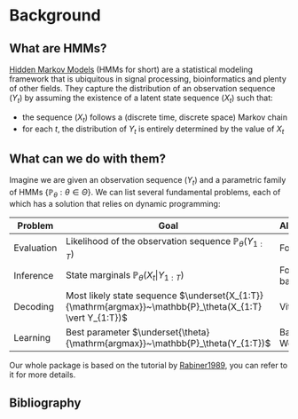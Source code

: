 # Background

## What are HMMs?

[Hidden Markov Models](https://en.wikipedia.org/wiki/Hidden_Markov_model) (HMMs for short) are a statistical modeling framework that is ubiquitous in signal processing, bioinformatics and plenty of other fields. They capture the distribution of an observation sequence $(Y_t)$ by assuming the existence of a latent state sequence $(X_t)$ such that:

* the sequence $(X_t)$ follows a (discrete time, discrete space) Markov chain
* for each $t$, the distribution of $Y_t$ is entirely determined by the value of $X_t$

## What can we do with them?

Imagine we are given an observation sequence $(Y_t)$ and a parametric family of HMMs $\{\mathbb{P}_\theta : \theta \in \Theta\}$.
We can list several fundamental problems, each of which has a solution that relies on dynamic programming:

| Problem    | Goal                                                                                                      | Algorithm        |
| ---------- | --------------------------------------------------------------------------------------------------------- | ---------------- |
| Evaluation | Likelihood of the observation sequence $\mathbb{P}_\theta(Y_{1:T})$                                       | Forward          |
| Inference  | State marginals $\mathbb{P}_\theta(X_t \vert Y_{1:T})$                                                    | Forward-backward |
| Decoding   | Most likely state sequence $\underset{X_{1:T}}{\mathrm{argmax}}~\mathbb{P}_\theta(X_{1:T} \vert Y_{1:T})$ | Viterbi          |
| Learning   | Best parameter $\underset{\theta}{\mathrm{argmax}}~\mathbb{P}_\theta(Y_{1:T})$                            | Baum-Welch       |

Our whole package is based on the tutorial by [Rabiner1989](@cite), you can refer to it for more details.

## Bibliography

```@bibliography
```
